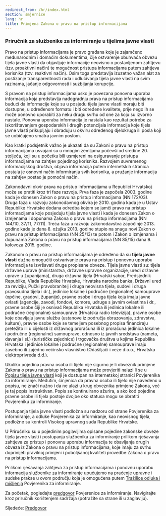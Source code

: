 ```yaml
---
redirect_from: /hr/index.html
section: smjernice
lang: hr
title: Primjena Zakona o pravu na pristup informacijama
---
```


### Priručnik za službenike za informiranje u tijelima javne vlasti

Pravo na pristup informacijama je pravo građana koje je zajamčeno međunarodnim i domaćim dokumentima, čije ostvarenje obuhvaća obvezu tijela javne vlasti da objavljuje informacije neovisno o postavljenom zahtjevu (tzv. proaktivni način) te mogućnost pristupa informacijama  putem zahtjeva korisnika (tzv. reaktivni način). Osim toga predstavlja izuzetno važan alat za postizanje transparentnosti rada i odlučivanja tijela javne vlasti na svim razinama, jačanje odgovornosti i suzbijanja korupcije.

S pravom na pristup informacijama usko je povezana ponovna uporaba informacija koja predstavlja nadogradnju prava na pristup informacijama budući da informacije koje su u posjedu tijela javne vlasti moraju  biti dostupne, u određenom formatu i biti određene kvalitete, prije nego ih se može ponovno uporabiti za neku drugu svrhu od one za koju su izvorno nastale. Ponovna uporaba informacija je nastala kao rezultat potrebe za iskorištavanjem gospodarskih i drugih potencijala informacija koje tijela javne vlasti prikupljaju i obrađuju u okviru određenog djelokruga ili posla koji se uobičajeno smatra javnim poslom.

Kao kratki podsjetnik važno je ukazati da su Zakoni o pravu na pristup informacijama usvajani su u mnogim zemljama počevši od sredine 20. stoljeća, koji su u početku bili usmjereni na osiguravanje pristupa informacijama na zahtjev pojedinog korisnika. Razvojem suvremenog  informacijskog  društva, objava informacija putem internetskih stranica postala je osnovni način informiranja svih korisnika, a pružanje informacija na zahtjev postao je pomoćni način.

Zakonodavni okvir prava na pristup informacijama u Republici Hrvatskoj može se pratiti kroz tri faze razvoja. Prva faza je započela 2003. godine kada je donesen Zakon o pravu na pristup informacijama (NN 172/03). Druga faza u  razvoju zakonodavnog okvira je 2010. godina kada je u Ustav Republike Hrvatske dodana odredba kojom se jamči pravo na pristup informacijama koje posjeduju tijela javne vlasti i kada je donesen Zakon o izmjenama i dopunama Zakona o pravu na pristup informacijama (NN 144/10, 37/11, 77/11). Treća faza u razvoju zakonodavstva započinje 2013. godine kada je dana 8. ožujka 2013. godine stupio na snagu novi Zakon o pravu na pristup informacijama (NN 25/13) te potom i Zakon o izmjenama i dopunama Zakona o pravu na pristup informacijama (NN 85/15) dana 9. kolovoza 2015. godine.

Zakonom o pravu na pristup informacijama je određeno da su **tijela javne vlasti** dužna omogućiti ostvarivanje prava na pristup i ponovnu uporabu informacija te izvršavati druge propisane obveze. Tijela javne vlasti su: tijela državne uprave (ministarstva, državne upravne organizacije, uredi državne uprave u županijama), druga državna tijela (Hrvatski sabor, Predsjednik Republike, Vlada Republike Hrvatske, Hrvatska narodna banka, Državni ured za reviziju, Pučki pravobranitelj i druga neovisna tijela, sudovi i druga pravosudna tijela i dr.), jedinice lokalne i područne (regionalne) samouprave (općine, gradovi, županije), pravne osobe i druga tijela koja imaju javne ovlasti (agencije, zavodi, fondovi, komore, udruge s javnim ovlastima i dr., pravne osobe čiji je osnivač Republika Hrvatska ili jedinica lokalne ili područne (regionalne) samouprave (Hrvatska radio televizija), pravne osobe koje obavljaju javnu službu (ustanove iz područja obrazovanja, zdravstva, kulture), pravne osobe koje se temeljem posebnog propisa financiraju pretežito ili u cijelosti iz državnog proračuna ili iz proračuna jedinica lokalne i područne (regionalne) samouprave, odnosno iz javnih sredstava (nameta, davanja i sl.) (turističke zajednice) i trgovačka društva u kojima Republika Hrvatska i jedinice lokalne i područne (regionalne) samouprave imaju zasebno ili zajedno većinsko vlasništvo (Odašiljači i veze d.o.o., Hrvatska elektroprivreda d.d.).

Ukoliko pojedina pravna osoba ili tijelo nije sigurno je li obveznik primjene Zakona o pravu na pristup informacijama može provjeriti nalazi li se u [Popisu tijela javne vlasti](http://tjv.pristupinfo.hr) koji je dostupan na internetskoj stranici Povjerenika za informiranje. Međutim, činjenica da pravna osoba ili tijelo nije navedeno u popisu, ne znači nužno i da ne ulazi u krug obveznika primjene Zakona, već je taj popis instruktivan. Popis se kontinuirano ažurira, a ako kod pojedine pravne osobe ili tijela postoje dvojbe oko statusa mogu se obratiti Povjereniku za informiranje.

Postupanja tijela javne vlasti podložna su nadzoru od strane Povjerenika za informiranje, a odluke Povjerenika za informiranje, kao neovisnog tijela, podložne su kontroli Visokog upravnog suda Republike Hrvatske.

U Priručniku su u pojedinim poglavljima opisane pojedine zakonske obveze tijela javne vlasti i postupanja službenika za informiranje prilikom rješavanja zahtjeva za pristup i ponovnu uporabu informacija te obavljanja drugih obveza iz Zakona o pravu na pristup informacijama, koje imaju za svrhu doprinijeti pravilnoj primjeni i poboljšanoj kvaliteti provedbe Zakona o pravu na pristup informacijama.

Prilikom rješavanja zahtjeva za pristup informacijama i ponovnu uporabu informacija službenike za informiranje upućujemo na praćenje upravne i sudske prakse u ovom području koja je omogućena putem [Tražilice odluka i mišljenja](http://tom.pristupinfo.hr) Povjerenika za informiranje.

Za početak, pogledajte [predgovor](predgovor/) Povjerenice za informiranje. Navigirajte kroz priručnik korištenjem sadržaja (potražite sa strane ili u zaglavlju).

Sljedeće: [Predgovor](predgovor/)
